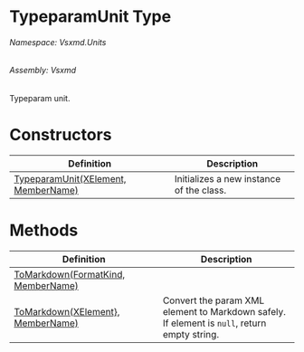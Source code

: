 <a name='T-Vsxmd-Units-TypeparamUnit'></a>
# TypeparamUnit Type

###### Namespace:  Vsxmd.Units

###### Assembly:  Vsxmd

Typeparam unit.

# Constructors

| Definition | Description |
|-|-|
| [TypeparamUnit(XElement, MemberName)](Constructors/Constructors.md) | Initializes a new instance of the [](#) class. |

# Methods

| Definition | Description |
|-|-|
| [ToMarkdown(FormatKind, MemberName)](Methods/ToMarkdown.md) |  |
| [ToMarkdown(XElement}, MemberName)](Methods/ToMarkdown.md) | Convert the param XML element to Markdown safely.<br/>If element is `null`, return empty string. |
